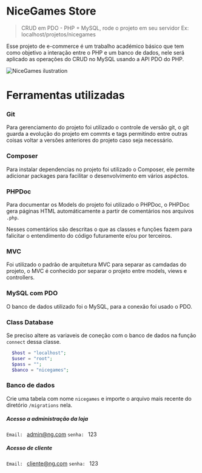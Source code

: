 # NiceGames Store
> CRUD em PDO - PHP + MySQL, rode o projeto em seu servidor Ex: localhost/projetos/nicegames

Esse projeto de e-commerce é um trabalho académico básico que tem como objetivo a interação entre o PHP e um banco de dados, nele será aplicado as operações do CRUD no MySQL usando a API PDO do PHP.

![NiceGames ilustration](https://raw.githubusercontent.com/jeffersondanielss/nicegames/master/img/nicegames.png)

# Ferramentas utilizadas

### Git
Para gerenciamento do projeto foi utilizado o controle de versão git, o git guarda a evolução do projeto em commts e tags permitindo entre outras coisas voltar a versões anteriores do projeto caso seja necessário.

### Composer
Para instalar dependencias no projeto foi utilizado o Composer, ele permite adicionar packages para facilitar o desenvolvimento em vários aspéctos.

### PHPDoc
Para documentar os Models do projeto foi utilizado o PHPDoc, o PHPDoc gera páginas HTML automáticamente a partir de comentários nos arquivos `.php`.

Nesses comentários são descritas o que as classes e funções fazem para falicitar o entendimento do código futuramente e/ou por terceiros.

### MVC
Foi utilizado o padrão de arquitetura MVC para separar as camdadas do projeto, o MVC é conhecido por separar o projeto entre models, views e controllers. 

### MySQL com PDO
O banco de dados utilizado foi o MySQL, para a conexão foi usado o PDO.

### Class Database
Se preciso altere as variaveis de coneção com o banco de dados na função `connect` dessa classe.

```php
  $host = "localhost";
  $user = "root";
  $pass = "";
  $banco = "nicegames";
```

### Banco de dados
Crie uma tabela com nome `nicegames` e importe o arquivo mais recente do diretório `/migrations` nela.

##### Acesso a administração da loja
`Email: ` admin@ng.com
`senha: ` 123

##### Acesso de cliente
`Email: ` cliente@ng.com
`senha: ` 123 
